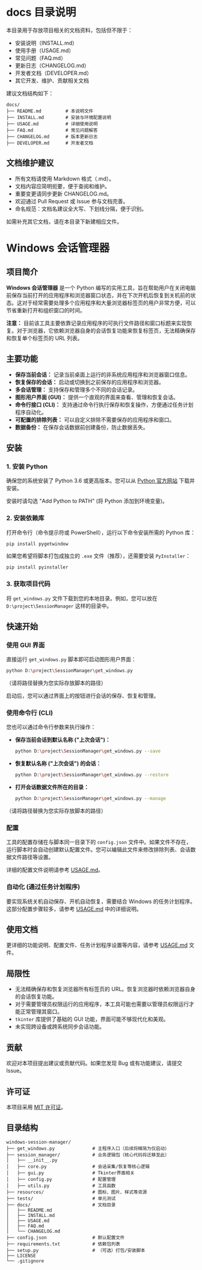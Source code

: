 # docs 目录说明

本目录用于存放项目相关的文档资料，包括但不限于：

- 安装说明（INSTALL.md）
- 使用手册（USAGE.md）
- 常见问题（FAQ.md）
- 更新日志（CHANGELOG.md）
- 开发者文档（DEVELOPER.md）
- 其它开发、维护、贡献相关文档

建议文档结构如下：

```
docs/
├── README.md         # 本说明文件
├── INSTALL.md        # 安装与环境配置说明
├── USAGE.md          # 详细使用说明
├── FAQ.md            # 常见问题解答
├── CHANGELOG.md      # 版本更新日志
├── DEVELOPER.md      # 开发者文档
```

## 文档维护建议
- 所有文档请使用 Markdown 格式（.md）。
- 文档内容应简明扼要，便于查阅和维护。
- 重要变更请同步更新 CHANGELOG.md。
- 欢迎通过 Pull Request 或 Issue 参与文档完善。
- 命名规范：文档名建议全大写、下划线分隔，便于识别。

如需补充其它文档，请在本目录下新建相应文件。 

# Windows 会话管理器

## 项目简介

**Windows 会话管理器** 是一个 Python 编写的实用工具，旨在帮助用户在关闭电脑前保存当前打开的应用程序和浏览器窗口状态，并在下次开机后恢复到关机前的状态。这对于经常需要处理多个应用程序和大量浏览器标签页的用户非常方便，可以节省重新打开和组织窗口的时间。

**注意：** 目前该工具主要依靠记录应用程序的可执行文件路径和窗口标题来实现恢复。对于浏览器，它依赖浏览器自身的会话恢复功能来恢复标签页，无法精确保存和恢复单个标签页的 URL 列表。

## 主要功能

*   **保存当前会话：** 记录当前桌面上运行的非系统应用程序和浏览器窗口信息。
*   **恢复保存的会话：** 启动或切换到之前保存的应用程序和浏览器。
*   **多会话管理：** 支持保存和管理多个不同的会话记录。
*   **图形用户界面 (GUI)：** 提供一个直观的界面来查看、管理和恢复会话。
*   **命令行接口 (CLI)：** 支持通过命令行执行保存和恢复操作，方便通过任务计划程序自动化。
*   **可配置的排除列表：** 可以自定义排除不需要保存的应用程序和窗口。
*   **数据备份：** 在保存会话数据前创建备份，防止数据丢失。

## 安装

### 1. 安装 Python

确保您的系统安装了 Python 3.6 或更高版本。您可以从 [Python 官方网站](https://www.python.org/downloads/) 下载并安装。

安装时请勾选 "Add Python to PATH" (将 Python 添加到环境变量)。

### 2. 安装依赖库

打开命令行（命令提示符或 PowerShell），运行以下命令安装所需的 Python 库：

```bash
pip install pygetwindow
```

如果您希望将脚本打包成独立的 `.exe` 文件（推荐），还需要安装 `PyInstaller`：

```bash
pip install pyinstaller
```

### 3. 获取项目代码

将 `get_windows.py` 文件下载到您的本地目录。例如，您可以放在 `D:\project\SessionManager` 这样的目录中。

## 快速开始

### 使用 GUI 界面

直接运行 `get_windows.py` 脚本即可启动图形用户界面：

```bash
python D:\project\SessionManager\get_windows.py
```

（请将路径替换为您实际存放脚本的路径）

启动后，您可以通过界面上的按钮进行会话的保存、恢复和管理。

### 使用命令行 (CLI)

您也可以通过命令行参数来执行操作：

*   **保存当前会话到默认名称 ("上次会话")：**
    ```bash
    python D:\project\SessionManager\get_windows.py --save
    ```
*   **恢复默认名称 ("上次会话") 的会话：**
    ```bash
    python D:\project\SessionManager\get_windows.py --restore
    ```
*   **打开会话数据文件所在的目录：**
    ```bash
    python D:\project\SessionManager\get_windows.py --manage
    ```

（请将路径替换为您实际存放脚本的路径）

### 配置

工具的配置存储在与脚本同一目录下的 `config.json` 文件中。如果文件不存在，运行脚本时会自动创建默认配置文件。您可以编辑此文件来修改排除列表、会话数据文件路径等设置。

详细的配置文件说明请参考 [USAGE.md](#使用文档)。

### 自动化 (通过任务计划程序)

要实现系统关机自动保存、开机自动恢复，需要结合 Windows 的任务计划程序。这部分配置步骤较多，请参考 [USAGE.md](#使用文档) 中的详细说明。

## 使用文档

更详细的功能说明、配置文件、任务计划程序设置等内容，请参考 [USAGE.md](USAGE.md) 文件。

## 局限性

*   无法精确保存和恢复浏览器所有标签页的 URL。恢复浏览器时依赖浏览器自身的会话恢复功能。
*   对于需要管理员权限运行的应用程序，本工具可能也需要以管理员权限运行才能正常管理其窗口。
*   `tkinter` 库提供了基础的 GUI 功能，界面可能不够现代化和美观。
*   未实现跨设备或跨系统同步会话功能。

## 贡献

欢迎对本项目提出建议或贡献代码。如果您发现 Bug 或有功能建议，请提交 Issue。

## 许可证

本项目采用 [MIT 许可证](LICENSE)。

## 目录结构

```
windows-session-manager/
├── get_windows.py              # 主程序入口（后续将精简为仅启动）
├── session_manager/            # 业务逻辑包（核心代码将迁移至此）
│   ├── __init__.py
│   ├── core.py                 # 会话采集/恢复等核心逻辑
│   ├── gui.py                  # Tkinter界面相关
│   ├── config.py               # 配置管理
│   ├── utils.py                # 工具函数
├── resources/                  # 图标、图片、样式等资源
├── tests/                      # 单元测试
├── docs/                       # 文档目录
│   ├── README.md
│   ├── INSTALL.md
│   ├── USAGE.md
│   ├── FAQ.md
│   └── CHANGELOG.md
├── config.json                 # 默认配置文件
├── requirements.txt            # 依赖包列表
├── setup.py                    # （可选）打包/安装脚本
├── LICENSE
└── .gitignore
```
